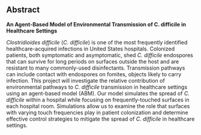 ## Abstract

<strong> An Agent-Based Model of Environmental Transmission of C. difficile in Healthcare Settings </strong>

<em>Clostridioides difficile</em> (<em>C. difficile</em>) is one of the most frequently identified healthcare-acquired infections in United States hospitals. Colonized patients, both symptomatic and asymptomatic, shed <em>C. difficile</em> endospores that can survive for long periods on surfaces outside the host and are resistant to many commonly-used disinfectants. Transmission pathways can include contact with endospores on fomites, objects likely to carry infection. This project will investigate the relative contribution of environmental pathways to <em>C. difficile</em> transmission in healthcare settings using an agent-based model (ABM). Our model simulates the spread of <em>C. difficile</em> within a hospital while focusing on frequently-touched surfaces in each hospital room. Simulations allow us to examine the role that surfaces with varying touch frequencies play in patient colonization and determine effective control strategies to mitigate the spread of <em>C. difficile</em> in healthcare settings.
